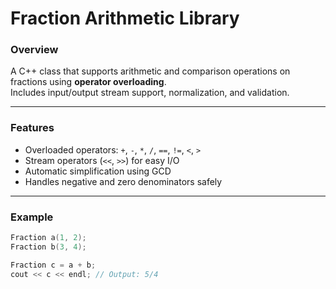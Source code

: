 # Fraction Arithmetic Library

### Overview
A C++ class that supports arithmetic and comparison operations on fractions using **operator overloading**.  
Includes input/output stream support, normalization, and validation.

---

### Features
- Overloaded operators: `+`, `-`, `*`, `/`, `==`, `!=`, `<`, `>`  
- Stream operators (`<<`, `>>`) for easy I/O  
- Automatic simplification using GCD  
- Handles negative and zero denominators safely  

---

### Example
```cpp
Fraction a(1, 2);
Fraction b(3, 4);

Fraction c = a + b;
cout << c << endl; // Output: 5/4
